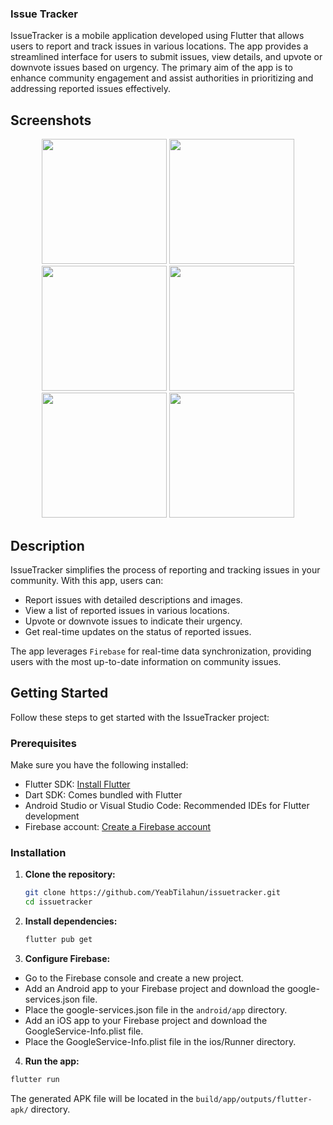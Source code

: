 ### Issue Tracker

IssueTracker is a mobile application developed using Flutter that allows users to report and track issues in various locations. The app provides a streamlined interface for users to submit issues, view details, and upvote or downvote issues based on urgency. The primary aim of the app is to enhance community engagement and assist authorities in prioritizing and addressing reported issues effectively.

## Screenshots

<p align="center">
  <img src="https://github.com/YeabTilahun/IssueTracker/assets/74009399/da619f2c-4794-405d-8c46-cfe09d4978be" width="200">
  <img src="https://github.com/YeabTilahun/IssueTracker/assets/74009399/d4080470-af4c-40ba-8445-9286b01a43a8" width="200">
  <img src="https://github.com/YeabTilahun/IssueTracker/assets/74009399/ec0f5461-a0bb-4592-a604-3e07f7718bd6" width="200">
  <img src="https://github.com/YeabTilahun/IssueTracker/assets/74009399/81722f74-8513-456e-a01f-a7dacd454c7b" width="200">
  <img src="https://github.com/YeabTilahun/IssueTracker/assets/74009399/0272811b-ece8-4d56-8182-0cde476b7686" width="200">
  <img src="https://github.com/YeabTilahun/IssueTracker/assets/74009399/be19152b-a15e-4809-85ee-ac86c543fada" width="200">
</p>

## Description

IssueTracker simplifies the process of reporting and tracking issues in your community. With this app, users can:
- Report issues with detailed descriptions and images.
- View a list of reported issues in various locations.
- Upvote or downvote issues to indicate their urgency.
- Get real-time updates on the status of reported issues.

The app leverages `Firebase` for real-time data synchronization, providing users with the most up-to-date information on community issues.

## Getting Started

Follow these steps to get started with the IssueTracker project:

### Prerequisites

Make sure you have the following installed:
- Flutter SDK: [Install Flutter](https://flutter.dev/docs/get-started/install)
- Dart SDK: Comes bundled with Flutter
- Android Studio or Visual Studio Code: Recommended IDEs for Flutter development
- Firebase account: [Create a Firebase account](https://firebase.google.com/)

### Installation

1. **Clone the repository:**
   ```bash
   git clone https://github.com/YeabTilahun/issuetracker.git
   cd issuetracker
   ```
2. **Install dependencies:**
   ```bash
   flutter pub get
   ```
3. **Configure Firebase:**

- Go to the Firebase console and create a new project.
- Add an Android app to your Firebase project and download the google-services.json file.
- Place the google-services.json file in the `android/app` directory.
- Add an iOS app to your Firebase project and download the GoogleService-Info.plist file.
- Place the GoogleService-Info.plist file in the ios/Runner directory.

4. **Run the app:**
```bash
flutter run
```
The generated APK file will be located in the `build/app/outputs/flutter-apk/` directory.

